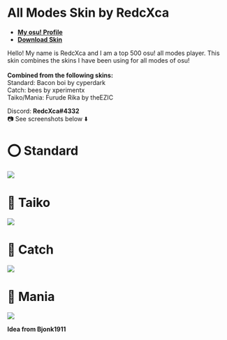 # All Modes Skin by RedcXca

* [**My osu! Profile**](https://osu.ppy.sh/users/14056601)
* [**Download Skin**](https://drive.google.com/drive/folders/1G7X0lrWD6hkzXTTgRMNmVPCZBUANxHWo)

Hello! My name is RedcXca and I am a top 500 osu! all modes player. This skin combines the skins I have been using for all modes of osu!
<br>
<br>**Combined from the following skins:**
<br>Standard: Bacon boi by cyperdark
<br>Catch: bees by xperimentx
<br>Taiko/Mania: Furude Rika by theEZIC

Discord: **RedcXca#4332**
<br>📷 See screenshots below ⬇️

# **⭕ Standard**
![](https://i.imgur.com/SmUWZqg.jpg)

# **🥁 Taiko**
![](https://i.imgur.com/ZKq0YFu.jpg)

# **🍎 Catch**
![](https://i.imgur.com/sLDMjMH.jpg)

# **🎹 Mania**
![](https://i.imgur.com/MCRY1Lp.jpg)

**Idea from Bjonk1911**
